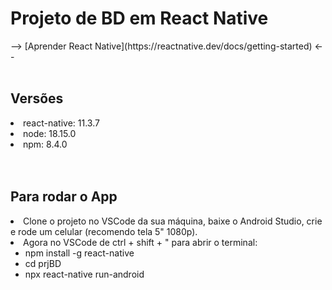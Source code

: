 <h1>Projeto de BD em React Native</h1>
--> [Aprender React Native](https://reactnative.dev/docs/getting-started) <--
<br>
<br>
<h2>Versões</h2>
<li>react-native: 11.3.7</li>
<li>node: 18.15.0</li>
<li>npm: 8.4.0</li>
<br>
<br>
<h2>Para rodar o App</h2>
<li>Clone o projeto no VSCode da sua máquina, baixe o Android Studio, crie e rode um celular (recomendo tela 5" 1080p).</li>
<li>Agora no VSCode de ctrl + shift + " para abrir o terminal:
<ul>
<li>npm install -g react-native</li>
<li>cd prjBD</li>
<li>npx react-native run-android</li>
</ul>
</li>